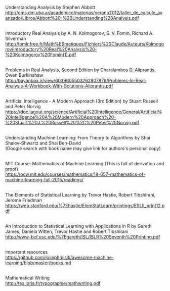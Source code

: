 
Understanding Analysis by Stephen Abbott<br>
http://cms.dm.uba.ar/academico/materias/verano2012/taller_de_calculo_avanzado/Libros/Abbott%20-%20Understanding%20Analysis.pdf <br><br>

Introductory Real Analysis by A. N. Kolmogorov, S. V. Fomin, Richard A. Silverman <br>
http://tomlr.free.fr/Math%E9matiques/Fichiers%20Claude/Auteurs/Kolmogorov/Introductory%20Real%20Analysis%20-%20Kolmogorov%20Fomin(1).pdf<br><br>

Problems in Real Analysis, Second Edition by Charalambos D. Aliprantis, Owen Burkinshaw <br>
http://bayanbox.ir/view/6039605503262807876/Problems-In-Real-Analysis-A-Workbook-With-Solutions-Aliprantis.pdf<br><br>

Artificial Intelligence - A Modern Approach (3rd Edition) by Stuart Russell and Peter Norvig <br>
https://doc.lagout.org/science/Artificial%20Intelligence/General/Artificial%20Intelligence%20A%20Modern%20Approach%20-%20Stuart%20J.%20Russell%20%2C%20Peter%20Norvig.pdf<br><br>

Understanding Machine Learning: From Theory to Algorithms by Shai Shalev-Shwartz and Shai Ben-David <br>
(Google search with book name may give link for authors's personal copy) <br><br>

MIT Course: Mathematics of Machine Learning (This is full of derivation and proof) <br>
https://ocw.mit.edu/courses/mathematics/18-657-mathematics-of-machine-learning-fall-2015/readings/<br><br>

The Elements of Statistical Learning by Trevor Hastie, Robert Tibshirani, Jerome Friedman <br>
https://web.stanford.edu/%7Ehastie/ElemStatLearn/printings/ESLII_print12.pdf<br><br>

An Introduction to Statistical Learning with Applications in R by  Gareth James, Daniela Witten, Trevor Hastie and Robert Tibshirani<br>
http://www-bcf.usc.edu/%7Egareth/ISL/ISLR%20Seventh%20Printing.pdf <br><br>

Important resources <br>
https://github.com/josephmisiti/awesome-machine-learning/blob/master/books.md <br><br>

Mathematical Writing<br>
http://tex.loria.fr/typographie/mathwriting.pdf<br><br>
